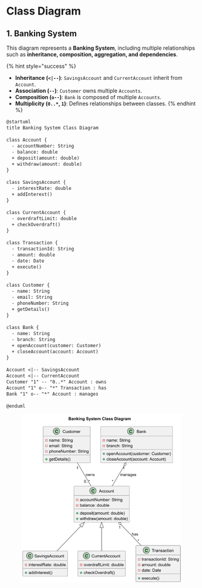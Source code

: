 # Class Diagram

## 1. Banking System

This diagram represents a **Banking System**, including multiple relationships such as **inheritance, composition, aggregation, and dependencies**.

{% hint style="success" %}
* **Inheritance (`<|--`)**: `SavingsAccount` and `CurrentAccount` inherit from `Account`.
* **Association (`--`)**: `Customer` owns multiple `Accounts`.
* **Composition (`o--`)**: `Bank` is composed of multiple `Accounts`.
* **Multiplicity (`0..*`, `1`)**: Defines relationships between classes.
{% endhint %}

```plant-uml
@startuml
title Banking System Class Diagram

class Account {
  - accountNumber: String
  - balance: double
  + deposit(amount: double)
  + withdraw(amount: double)
}

class SavingsAccount {
  - interestRate: double
  + addInterest()
}

class CurrentAccount {
  - overdraftLimit: double
  + checkOverdraft()
}

class Transaction {
  - transactionId: String
  - amount: double
  - date: Date
  + execute()
}

class Customer {
  - name: String
  - email: String
  - phoneNumber: String
  + getDetails()
}

class Bank {
  - name: String
  - branch: String
  + openAccount(customer: Customer)
  + closeAccount(account: Account)
}

Account <|-- SavingsAccount
Account <|-- CurrentAccount
Customer "1" -- "0..*" Account : owns
Account "1" o-- "*" Transaction : has
Bank "1" o-- "*" Account : manages

@enduml

```

<figure><img src="../../../../.gitbook/assets/plantuml-class-diagram-1.png" alt="" width="507"><figcaption></figcaption></figure>








